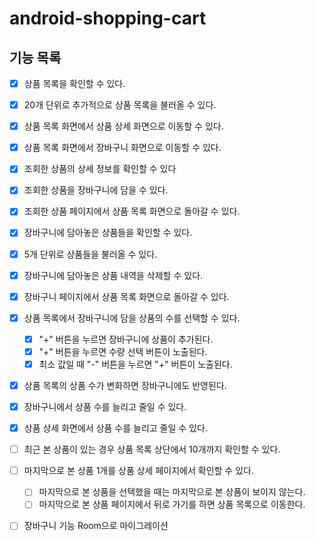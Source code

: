# android-shopping-cart

## 기능 목록
- [x]  상품 목록을 확인할 수 있다.
  - [x]  20개 단위로 추가적으로 상품 목록을 불러올 수 있다.
- [x]  상품 목록 화면에서 상품 상세 화면으로 이동할 수 있다.
- [x]  상품 목록 화면에서 장바구니 화면으로 이동할 수 있다.

- [x]  조회한 상품의 상세 정보를 확인할 수 있다
- [x]  조회한 상품을 장바구니에 담을 수 있다.
- [x]  조회한 상품 페이지에서 상품 목록 화면으로 돌아갈 수 있다.

- [x]  장바구니에 담아놓은 상품들을 확인할 수 있다.
  - [x] 5개 단위로 상품들을 불러올 수 있다.
- [x]  장바구니에 담아놓은 상품 내역을 삭제할 수 있다.
- [x]  장바구니 페이지에서 상품 목록 화면으로 돌아갈 수 있다.

- [x] 상품 목록에서 장바구니에 담을 상품의 수를 선택할 수 있다.
  - [x] "+" 버튼을 누르면 장바구니에 상품이 추가된다.
  - [x] "+" 버튼을 누르면 수량 선택 버튼이 노출된다.
  - [x] 최소 값일 때 "-" 버튼을 누르면 "+" 버튼이 노출된다.
- [x] 상품 목록의 상품 수가 변화하면 장바구니에도 반영된다.

- [x] 장바구니에서 상품 수를 늘리고 줄일 수 있다.
- [x] 상품 상세 화면에서 상품 수를 늘리고 줄일 수 있다.

- [ ] 최근 본 상품이 있는 경우 상품 목록 상단에서 10개까지 확인할 수 있다.
- [ ] 마지막으로 본 상품 1개를 상품 상세 페이지에서 확인할 수 있다.
  - [ ] 마지막으로 본 상품을 선택했을 때는 마지막으로 본 상품이 보이지 않는다.
  - [ ] 마지막으로 본 상품 페이지에서 뒤로 가기를 하면 상품 목록으로 이동한다.
  
- [ ] 장바구니 기능 Room으로 마이그레이션
